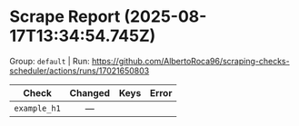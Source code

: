 # Scrape Report (2025-08-17T13:34:54.745Z)

Group: `default`  |  Run: https://github.com/AlbertoRoca96/scraping-checks-scheduler/actions/runs/17021650803

| Check | Changed | Keys | Error |
|---|:---:|:--|:--|
| `example_h1` | — |  |  |
